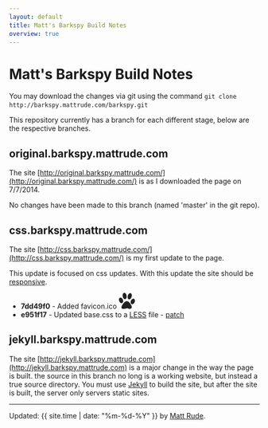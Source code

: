 ```yaml
---
layout: default
title: Matt's Barkspy Build Notes
overview: true
---
```


# Matt's Barkspy Build Notes

You may download the changes via git using the command `git clone http://barkspy.mattrude.com/barkspy.git`

This repository currently has a branch for each different stage, below are the respective branches.

## original.barkspy.mattrude.com

The site [http://original.barkspy.mattrude.com/](http://original.barkspy.mattrude.com/) is as I downloaded the page on 7/7/2014.

No changes have been made to this branch (named 'master' in the git repo).

## css.barkspy.mattrude.com

The site [http://css.barkspy.mattrude.com/](http://css.barkspy.mattrude.com/) is my first update to the page.

This update is focused on css updates. With this update the site should be <a href="http://en.wikipedia.org/wiki/Responsive_web_design">responsive</a>.

* **7dd49f0** - Added favicon.ico <img src="https://raw.githubusercontent.com/mattrude/barkspy/master/favicon.ico?token=88956__eyJzY29wZSI6IlJhd0Jsb2I6bWF0dHJ1ZGUvYmFya3NweS9tYXN0ZXIvZmF2aWNvbi5pY28iLCJleHBpcmVzIjoxNDA1ODI5ODkyfQ%3D%3D--4db0ca58145e1c27edd4c724077f36622f643db4" alt="favicon.ico" title="" />
* **e951f17** - Updated base.css to a [LESS](http://lesscss.org/) file - [patch](./e951f17.patch)

## jekyll.barkspy.mattrude.com

The site [http://jekyll.barkspy.mattrude.com](http://jekyll.barkspy.mattrude.com) is a major change in the way the page is built. the source in this branch no long is a working website, but instead a true source directory.  You must use [Jekyll](http://jekyllrb.com) to build the site, but after the site is built, the server only servers static sites.

----
Updated: {{ site.time | date: "%m-%d-%Y" }} by [Matt Rude](http://mattrude.com).
